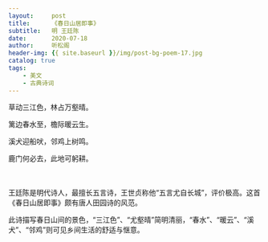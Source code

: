 ```yaml
---
layout:     post
title:      《春日山居即事》
subtitle:   明 王廷陈
date:       2020-07-18
author:     听松阁
header-img: {{ site.baseurl }}/img/post-bg-poem-17.jpg
catalog: true
tags:
    - 美文
    - 古典诗词
---
```


草动三江色，林占万壑晴。

篱边春水至，檐际暖云生。

溪犬迎船吠，邻鸡上树鸣。

鹿门何必去，此地可躬耕。


<br><br>
王廷陈是明代诗人，最擅长五言诗，王世贞称他“五言尤自长城”，评价极高。这首《春日山居即事》颇有唐人田园诗的风范。

此诗描写春日山间的景色，“三江色”、“尤壑晴”简明清丽，“春水”、“暖云”、“溪犬”、“邻鸡”则可见乡间生活的舒适与惬意。
